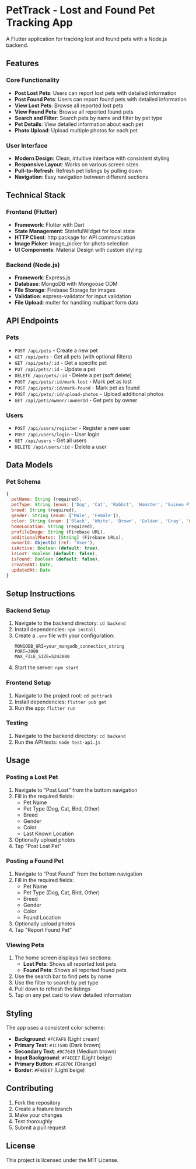 # PetTrack - Lost and Found Pet Tracking App

A Flutter application for tracking lost and found pets with a Node.js backend.

## Features

### Core Functionality
- **Post Lost Pets**: Users can report lost pets with detailed information
- **Post Found Pets**: Users can report found pets with detailed information
- **View Lost Pets**: Browse all reported lost pets
- **View Found Pets**: Browse all reported found pets
- **Search and Filter**: Search pets by name and filter by pet type
- **Pet Details**: View detailed information about each pet
- **Photo Upload**: Upload multiple photos for each pet

### User Interface
- **Modern Design**: Clean, intuitive interface with consistent styling
- **Responsive Layout**: Works on various screen sizes
- **Pull-to-Refresh**: Refresh pet listings by pulling down
- **Navigation**: Easy navigation between different sections

## Technical Stack

### Frontend (Flutter)
- **Framework**: Flutter with Dart
- **State Management**: StatefulWidget for local state
- **HTTP Client**: http package for API communication
- **Image Picker**: image_picker for photo selection
- **UI Components**: Material Design with custom styling

### Backend (Node.js)
- **Framework**: Express.js
- **Database**: MongoDB with Mongoose ODM
- **File Storage**: Firebase Storage for images
- **Validation**: express-validator for input validation
- **File Upload**: multer for handling multipart form data

## API Endpoints

### Pets
- `POST /api/pets` - Create a new pet
- `GET /api/pets` - Get all pets (with optional filters)
- `GET /api/pets/:id` - Get a specific pet
- `PUT /api/pets/:id` - Update a pet
- `DELETE /api/pets/:id` - Delete a pet (soft delete)
- `POST /api/pets/:id/mark-lost` - Mark pet as lost
- `POST /api/pets/:id/mark-found` - Mark pet as found
- `POST /api/pets/:id/upload-photos` - Upload additional photos
- `GET /api/pets/owner/:ownerId` - Get pets by owner

### Users
- `POST /api/users/register` - Register a new user
- `POST /api/users/login` - User login
- `GET /api/users` - Get all users
- `DELETE /api/users/:id` - Delete a user

## Data Models

### Pet Schema
```javascript
{
  petName: String (required),
  petType: String (enum: ['Dog', 'Cat', 'Rabbit', 'Hamster', 'Guinea Pig', 'Bird', 'Other']),
  breed: String (required),
  gender: String (enum: ['Male', 'Female']),
  color: String (enum: ['Black', 'White', 'Brown', 'Golden', 'Gray', 'Orange', 'Cream', 'Multi-colored', 'Other']),
  homeLocation: String (required),
  profileImage: String (Firebase URL),
  additionalPhotos: [String] (Firebase URLs),
  ownerId: ObjectId (ref: 'User'),
  isActive: Boolean (default: true),
  isLost: Boolean (default: false),
  isFound: Boolean (default: false),
  createdAt: Date,
  updatedAt: Date
}
```

## Setup Instructions

### Backend Setup
1. Navigate to the backend directory: `cd backend`
2. Install dependencies: `npm install`
3. Create a `.env` file with your configuration:
   ```
   MONGODB_URI=your_mongodb_connection_string
   PORT=3000
   MAX_FILE_SIZE=5242880
   ```
4. Start the server: `npm start`

### Frontend Setup
1. Navigate to the project root: `cd pettrack`
2. Install dependencies: `flutter pub get`
3. Run the app: `flutter run`

### Testing
1. Navigate to the backend directory: `cd backend`
2. Run the API tests: `node test-api.js`

## Usage

### Posting a Lost Pet
1. Navigate to "Post Lost" from the bottom navigation
2. Fill in the required fields:
   - Pet Name
   - Pet Type (Dog, Cat, Bird, Other)
   - Breed
   - Gender
   - Color
   - Last Known Location
3. Optionally upload photos
4. Tap "Post Lost Pet"

### Posting a Found Pet
1. Navigate to "Post Found" from the bottom navigation
2. Fill in the required fields:
   - Pet Name
   - Pet Type (Dog, Cat, Bird, Other)
   - Breed
   - Gender
   - Color
   - Found Location
3. Optionally upload photos
4. Tap "Report Found Pet"

### Viewing Pets
1. The home screen displays two sections:
   - **Lost Pets**: Shows all reported lost pets
   - **Found Pets**: Shows all reported found pets
2. Use the search bar to find pets by name
3. Use the filter to search by pet type
4. Pull down to refresh the listings
5. Tap on any pet card to view detailed information

## Styling

The app uses a consistent color scheme:
- **Background**: `#FCFAF8` (Light cream)
- **Primary Text**: `#1C150D` (Dark brown)
- **Secondary Text**: `#9C7649` (Medium brown)
- **Input Background**: `#F4EEE7` (Light beige)
- **Primary Button**: `#F2870C` (Orange)
- **Border**: `#F4EEE7` (Light beige)

## Contributing

1. Fork the repository
2. Create a feature branch
3. Make your changes
4. Test thoroughly
5. Submit a pull request

## License

This project is licensed under the MIT License.
